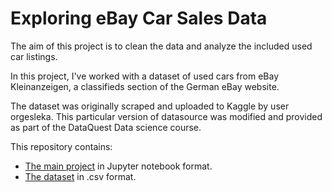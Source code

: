 # Exploring eBay Car Sales Data
The aim of this project is to clean the data and analyze the included used car listings.

In this project, I've worked with a dataset of used cars from eBay Kleinanzeigen, a classifieds section of the German eBay website.

The dataset was originally scraped and uploaded to Kaggle by user orgesleka. This particular version of datasource was modified and provided as part of the DataQuest Data science course.

This repository contains:
 - [The main project](https://github.com/ricardas-mikelionis/Exploring-eBay-Car-Sales-Data/blob/main/Basics.ipynb) in Jupyter notebook format.
 - [The dataset](https://github.com/ricardas-mikelionis/Exploring-eBay-Car-Sales-Data/blob/main/autos.csv) in .csv format.
